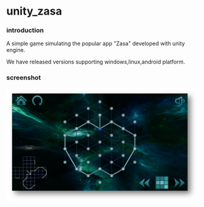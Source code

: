 # unity_zasa

### introduction

A simple game simulating the popular app "Zasa" developed with unity engine.

We have released versions supporting windows,linux,android platform.

### screenshot

![screenshot](Assets/Resources/images/screenshot.png)
